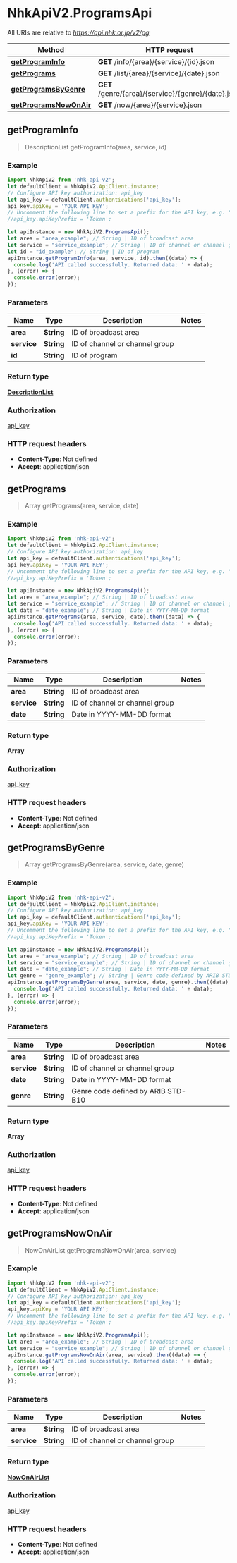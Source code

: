 # NhkApiV2.ProgramsApi

All URIs are relative to *https://api.nhk.or.jp/v2/pg*

Method | HTTP request | Description
------------- | ------------- | -------------
[**getProgramInfo**](ProgramsApi.md#getProgramInfo) | **GET** /info/{area}/{service}/{id}.json | 
[**getPrograms**](ProgramsApi.md#getPrograms) | **GET** /list/{area}/{service}/{date}.json | 
[**getProgramsByGenre**](ProgramsApi.md#getProgramsByGenre) | **GET** /genre/{area}/{service}/{genre}/{date}.json | 
[**getProgramsNowOnAir**](ProgramsApi.md#getProgramsNowOnAir) | **GET** /now/{area}/{service}.json | 



## getProgramInfo

> DescriptionList getProgramInfo(area, service, id)



### Example

```javascript
import NhkApiV2 from 'nhk-api-v2';
let defaultClient = NhkApiV2.ApiClient.instance;
// Configure API key authorization: api_key
let api_key = defaultClient.authentications['api_key'];
api_key.apiKey = 'YOUR API KEY';
// Uncomment the following line to set a prefix for the API key, e.g. "Token" (defaults to null)
//api_key.apiKeyPrefix = 'Token';

let apiInstance = new NhkApiV2.ProgramsApi();
let area = "area_example"; // String | ID of broadcast area
let service = "service_example"; // String | ID of channel or channel group
let id = "id_example"; // String | ID of program
apiInstance.getProgramInfo(area, service, id).then((data) => {
  console.log('API called successfully. Returned data: ' + data);
}, (error) => {
  console.error(error);
});

```

### Parameters


Name | Type | Description  | Notes
------------- | ------------- | ------------- | -------------
 **area** | **String**| ID of broadcast area | 
 **service** | **String**| ID of channel or channel group | 
 **id** | **String**| ID of program | 

### Return type

[**DescriptionList**](DescriptionList.md)

### Authorization

[api_key](../README.md#api_key)

### HTTP request headers

- **Content-Type**: Not defined
- **Accept**: application/json


## getPrograms

> Array getPrograms(area, service, date)



### Example

```javascript
import NhkApiV2 from 'nhk-api-v2';
let defaultClient = NhkApiV2.ApiClient.instance;
// Configure API key authorization: api_key
let api_key = defaultClient.authentications['api_key'];
api_key.apiKey = 'YOUR API KEY';
// Uncomment the following line to set a prefix for the API key, e.g. "Token" (defaults to null)
//api_key.apiKeyPrefix = 'Token';

let apiInstance = new NhkApiV2.ProgramsApi();
let area = "area_example"; // String | ID of broadcast area
let service = "service_example"; // String | ID of channel or channel group
let date = "date_example"; // String | Date in YYYY-MM-DD format
apiInstance.getPrograms(area, service, date).then((data) => {
  console.log('API called successfully. Returned data: ' + data);
}, (error) => {
  console.error(error);
});

```

### Parameters


Name | Type | Description  | Notes
------------- | ------------- | ------------- | -------------
 **area** | **String**| ID of broadcast area | 
 **service** | **String**| ID of channel or channel group | 
 **date** | **String**| Date in YYYY-MM-DD format | 

### Return type

**Array**

### Authorization

[api_key](../README.md#api_key)

### HTTP request headers

- **Content-Type**: Not defined
- **Accept**: application/json


## getProgramsByGenre

> Array getProgramsByGenre(area, service, date, genre)



### Example

```javascript
import NhkApiV2 from 'nhk-api-v2';
let defaultClient = NhkApiV2.ApiClient.instance;
// Configure API key authorization: api_key
let api_key = defaultClient.authentications['api_key'];
api_key.apiKey = 'YOUR API KEY';
// Uncomment the following line to set a prefix for the API key, e.g. "Token" (defaults to null)
//api_key.apiKeyPrefix = 'Token';

let apiInstance = new NhkApiV2.ProgramsApi();
let area = "area_example"; // String | ID of broadcast area
let service = "service_example"; // String | ID of channel or channel group
let date = "date_example"; // String | Date in YYYY-MM-DD format
let genre = "genre_example"; // String | Genre code defined by ARIB STD-B10
apiInstance.getProgramsByGenre(area, service, date, genre).then((data) => {
  console.log('API called successfully. Returned data: ' + data);
}, (error) => {
  console.error(error);
});

```

### Parameters


Name | Type | Description  | Notes
------------- | ------------- | ------------- | -------------
 **area** | **String**| ID of broadcast area | 
 **service** | **String**| ID of channel or channel group | 
 **date** | **String**| Date in YYYY-MM-DD format | 
 **genre** | **String**| Genre code defined by ARIB STD-B10 | 

### Return type

**Array**

### Authorization

[api_key](../README.md#api_key)

### HTTP request headers

- **Content-Type**: Not defined
- **Accept**: application/json


## getProgramsNowOnAir

> NowOnAirList getProgramsNowOnAir(area, service)



### Example

```javascript
import NhkApiV2 from 'nhk-api-v2';
let defaultClient = NhkApiV2.ApiClient.instance;
// Configure API key authorization: api_key
let api_key = defaultClient.authentications['api_key'];
api_key.apiKey = 'YOUR API KEY';
// Uncomment the following line to set a prefix for the API key, e.g. "Token" (defaults to null)
//api_key.apiKeyPrefix = 'Token';

let apiInstance = new NhkApiV2.ProgramsApi();
let area = "area_example"; // String | ID of broadcast area
let service = "service_example"; // String | ID of channel or channel group
apiInstance.getProgramsNowOnAir(area, service).then((data) => {
  console.log('API called successfully. Returned data: ' + data);
}, (error) => {
  console.error(error);
});

```

### Parameters


Name | Type | Description  | Notes
------------- | ------------- | ------------- | -------------
 **area** | **String**| ID of broadcast area | 
 **service** | **String**| ID of channel or channel group | 

### Return type

[**NowOnAirList**](NowOnAirList.md)

### Authorization

[api_key](../README.md#api_key)

### HTTP request headers

- **Content-Type**: Not defined
- **Accept**: application/json

